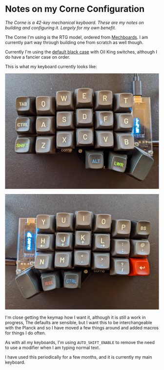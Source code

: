 # Notes on my Corne Configuration

_The Corne is a 42-key mechanical keyboard. These are my notes on building and configuring it. Largely for my own benefit._

The Corne I'm using is the RTG model, ordered from [Mechboards](https://mechboards.co.uk/). I am currently part way through building one from scratch as well though.

Currently I'm using the [default black case](https://mechboards.co.uk/products/helidox-corne-case?variant=40336262070477) with Oil King switches, although I do have a fancier case on order.

This is what my keyboard currently looks like:

![Right hand side of my Corne](./images/lhs.jpg)

![Right hand side of my Corne](./images/rhs.jpg)

I'm close getting the keymap how I want it, although it is still a work in progress, The defaults are sensible, but I want this to be interchangeable with the Planck and so I have moved a few things around and added macros for things I do often.

As with all my keyboards, I'm using `AUTO_SHIFT_ENABLE` to remove the need to use a modifier when I am typing normal text.

I have used this periodically for a few months, and it is currently my main keyboard.
